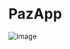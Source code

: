 # PazApp

![image](https://user-images.githubusercontent.com/22409628/112612601-27aaa000-8e30-11eb-8991-8dc2fcd70906.png)
